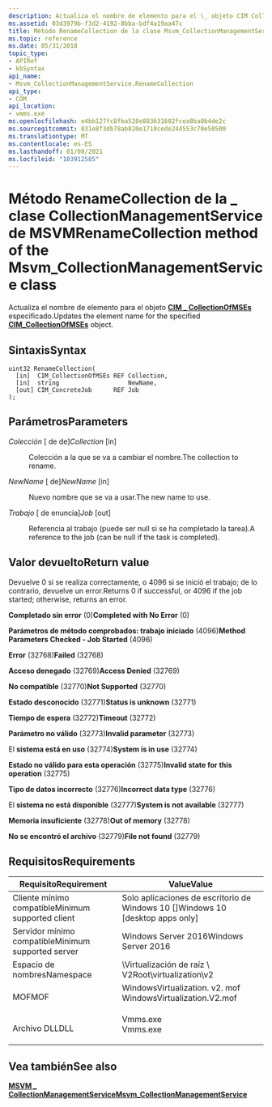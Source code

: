 ```yaml
---
description: Actualiza el nombre de elemento para el \_ objeto CIM CollectionOfMSEs especificado.
ms.assetid: 03d3979b-f3d2-4192-8bba-bdf4a19aa47c
title: Método RenameCollection de la clase Msvm_CollectionManagementService
ms.topic: reference
ms.date: 05/31/2018
topic_type:
- APIRef
- kbSyntax
api_name:
- Msvm_CollectionManagementService.RenameCollection
api_type:
- COM
api_location:
- vmms.exe
ms.openlocfilehash: e4bb127fc8fba528e883631602fcea8ba0b4de2c
ms.sourcegitcommit: 831e8f3db78ab820e1710cede244553c70e50500
ms.translationtype: MT
ms.contentlocale: es-ES
ms.lasthandoff: 01/08/2021
ms.locfileid: "103912585"
---
```

# <a name="renamecollection-method-of-the-msvm_collectionmanagementservice-class"></a><span data-ttu-id="466ab-103">Método RenameCollection de la \_ clase CollectionManagementService de MSVM</span><span class="sxs-lookup"><span data-stu-id="466ab-103">RenameCollection method of the Msvm\_CollectionManagementService class</span></span>

<span data-ttu-id="466ab-104">Actualiza el nombre de elemento para el objeto [**CIM \_ CollectionOfMSEs**](cim-collectionofmses.md) especificado.</span><span class="sxs-lookup"><span data-stu-id="466ab-104">Updates the element name for the specified [**CIM\_CollectionOfMSEs**](cim-collectionofmses.md) object.</span></span>

## <a name="syntax"></a><span data-ttu-id="466ab-105">Sintaxis</span><span class="sxs-lookup"><span data-stu-id="466ab-105">Syntax</span></span>


```mof
uint32 RenameCollection(
  [in]  CIM_CollectionOfMSEs REF Collection,
  [in]  string                   NewName,
  [out] CIM_ConcreteJob      REF Job
);
```



## <a name="parameters"></a><span data-ttu-id="466ab-106">Parámetros</span><span class="sxs-lookup"><span data-stu-id="466ab-106">Parameters</span></span>

<dl> <dt>

<span data-ttu-id="466ab-107">*Colección* \[ de de\]</span><span class="sxs-lookup"><span data-stu-id="466ab-107">*Collection* \[in\]</span></span>
</dt> <dd>

<span data-ttu-id="466ab-108">Colección a la que se va a cambiar el nombre.</span><span class="sxs-lookup"><span data-stu-id="466ab-108">The collection to rename.</span></span>

</dd> <dt>

<span data-ttu-id="466ab-109">*NewName* \[ de\]</span><span class="sxs-lookup"><span data-stu-id="466ab-109">*NewName* \[in\]</span></span>
</dt> <dd>

<span data-ttu-id="466ab-110">Nuevo nombre que se va a usar.</span><span class="sxs-lookup"><span data-stu-id="466ab-110">The new name to use.</span></span>

</dd> <dt>

<span data-ttu-id="466ab-111">*Trabajo* \[ de enuncia\]</span><span class="sxs-lookup"><span data-stu-id="466ab-111">*Job* \[out\]</span></span>
</dt> <dd>

<span data-ttu-id="466ab-112">Referencia al trabajo (puede ser null si se ha completado la tarea).</span><span class="sxs-lookup"><span data-stu-id="466ab-112">A reference to the job (can be null if the task is completed).</span></span>

</dd> </dl>

## <a name="return-value"></a><span data-ttu-id="466ab-113">Valor devuelto</span><span class="sxs-lookup"><span data-stu-id="466ab-113">Return value</span></span>

<span data-ttu-id="466ab-114">Devuelve 0 si se realiza correctamente, o 4096 si se inició el trabajo; de lo contrario, devuelve un error.</span><span class="sxs-lookup"><span data-stu-id="466ab-114">Returns 0 if successful, or 4096 if the job started; otherwise, returns an error.</span></span>

<dl> <dt>

<span data-ttu-id="466ab-115">**Completado sin error** (0)</span><span class="sxs-lookup"><span data-stu-id="466ab-115">**Completed with No Error** (0)</span></span>
</dt> <dt>

<span data-ttu-id="466ab-116">**Parámetros de método comprobados: trabajo iniciado** (4096)</span><span class="sxs-lookup"><span data-stu-id="466ab-116">**Method Parameters Checked - Job Started** (4096)</span></span>
</dt> <dt>

<span data-ttu-id="466ab-117">**Error** (32768)</span><span class="sxs-lookup"><span data-stu-id="466ab-117">**Failed** (32768)</span></span>
</dt> <dt>

<span data-ttu-id="466ab-118">**Acceso denegado** (32769)</span><span class="sxs-lookup"><span data-stu-id="466ab-118">**Access Denied** (32769)</span></span>
</dt> <dt>

<span data-ttu-id="466ab-119">**No compatible** (32770)</span><span class="sxs-lookup"><span data-stu-id="466ab-119">**Not Supported** (32770)</span></span>
</dt> <dt>

<span data-ttu-id="466ab-120">**Estado desconocido** (32771)</span><span class="sxs-lookup"><span data-stu-id="466ab-120">**Status is unknown** (32771)</span></span>
</dt> <dt>

<span data-ttu-id="466ab-121">**Tiempo de espera** (32772)</span><span class="sxs-lookup"><span data-stu-id="466ab-121">**Timeout** (32772)</span></span>
</dt> <dt>

<span data-ttu-id="466ab-122">**Parámetro no válido** (32773)</span><span class="sxs-lookup"><span data-stu-id="466ab-122">**Invalid parameter** (32773)</span></span>
</dt> <dt>

<span data-ttu-id="466ab-123">El **sistema está en uso** (32774)</span><span class="sxs-lookup"><span data-stu-id="466ab-123">**System is in use** (32774)</span></span>
</dt> <dt>

<span data-ttu-id="466ab-124">**Estado no válido para esta operación** (32775)</span><span class="sxs-lookup"><span data-stu-id="466ab-124">**Invalid state for this operation** (32775)</span></span>
</dt> <dt>

<span data-ttu-id="466ab-125">**Tipo de datos incorrecto** (32776)</span><span class="sxs-lookup"><span data-stu-id="466ab-125">**Incorrect data type** (32776)</span></span>
</dt> <dt>

<span data-ttu-id="466ab-126">El **sistema no está disponible** (32777)</span><span class="sxs-lookup"><span data-stu-id="466ab-126">**System is not available** (32777)</span></span>
</dt> <dt>

<span data-ttu-id="466ab-127">**Memoria insuficiente** (32778)</span><span class="sxs-lookup"><span data-stu-id="466ab-127">**Out of memory** (32778)</span></span>
</dt> <dt>

<span data-ttu-id="466ab-128">**No se encontró el archivo** (32779)</span><span class="sxs-lookup"><span data-stu-id="466ab-128">**File not found** (32779)</span></span>
</dt> </dl>

## <a name="requirements"></a><span data-ttu-id="466ab-129">Requisitos</span><span class="sxs-lookup"><span data-stu-id="466ab-129">Requirements</span></span>



| <span data-ttu-id="466ab-130">Requisito</span><span class="sxs-lookup"><span data-stu-id="466ab-130">Requirement</span></span> | <span data-ttu-id="466ab-131">Value</span><span class="sxs-lookup"><span data-stu-id="466ab-131">Value</span></span> |
|-------------------------------------|---------------------------------------------------------------------------------------------------------|
| <span data-ttu-id="466ab-132">Cliente mínimo compatible</span><span class="sxs-lookup"><span data-stu-id="466ab-132">Minimum supported client</span></span><br/> | <span data-ttu-id="466ab-133">Solo aplicaciones de escritorio de Windows 10 \[\]</span><span class="sxs-lookup"><span data-stu-id="466ab-133">Windows 10 \[desktop apps only\]</span></span><br/>                                                             |
| <span data-ttu-id="466ab-134">Servidor mínimo compatible</span><span class="sxs-lookup"><span data-stu-id="466ab-134">Minimum supported server</span></span><br/> | <span data-ttu-id="466ab-135">Windows Server 2016</span><span class="sxs-lookup"><span data-stu-id="466ab-135">Windows Server 2016</span></span><br/>                                                                          |
| <span data-ttu-id="466ab-136">Espacio de nombres</span><span class="sxs-lookup"><span data-stu-id="466ab-136">Namespace</span></span><br/>                | <span data-ttu-id="466ab-137">\\Virtualización de raíz \\ V2</span><span class="sxs-lookup"><span data-stu-id="466ab-137">Root\\virtualization\\v2</span></span><br/>                                                                     |
| <span data-ttu-id="466ab-138">MOF</span><span class="sxs-lookup"><span data-stu-id="466ab-138">MOF</span></span><br/>                      | <dl> <span data-ttu-id="466ab-139"><dt>WindowsVirtualization. v2. mof</dt></span><span class="sxs-lookup"><span data-stu-id="466ab-139"><dt>WindowsVirtualization.V2.mof</dt></span></span> </dl> |
| <span data-ttu-id="466ab-140">Archivo DLL</span><span class="sxs-lookup"><span data-stu-id="466ab-140">DLL</span></span><br/>                      | <dl> <span data-ttu-id="466ab-141"><dt>Vmms.exe</dt></span><span class="sxs-lookup"><span data-stu-id="466ab-141"><dt>Vmms.exe</dt></span></span> </dl>                     |



## <a name="see-also"></a><span data-ttu-id="466ab-142">Vea también</span><span class="sxs-lookup"><span data-stu-id="466ab-142">See also</span></span>

<dl> <dt>

[<span data-ttu-id="466ab-143">**MSVM \_ CollectionManagementService**</span><span class="sxs-lookup"><span data-stu-id="466ab-143">**Msvm\_CollectionManagementService**</span></span>](msvm-collectionmanagementservice.md)
</dt> </dl>

 

 




